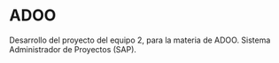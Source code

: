 # ADOO
Desarrollo del proyecto del equipo 2, para la materia de ADOO. Sistema Administrador de Proyectos (SAP).
